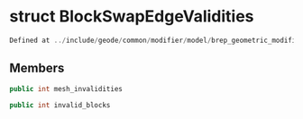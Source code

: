 # struct BlockSwapEdgeValidities

```cpp
Defined at ../include/geode/common/modifier/model/brep_geometric_modifier_simulation.h#61
```

## Members

```cpp
public int mesh_invalidities

```

```cpp
public int invalid_blocks

```



